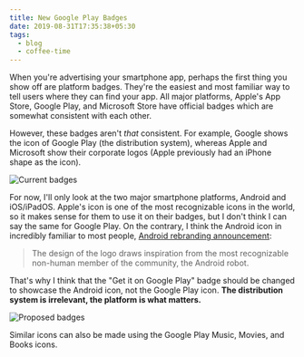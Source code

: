 ```yaml
---
title: New Google Play Badges
date: 2019-08-31T17:35:38+05:30
tags:
  - blog
  - coffee-time
---
```


When you're advertising your smartphone app, perhaps the first thing you show off are platform badges. They're the easiest and most familiar way to tell users where they can find your app. All major platforms, Apple's App Store, Google Play, and Microsoft Store have official badges which are somewhat consistent with each other.

However, these badges aren't *that* consistent. For example, Google shows the icon of Google Play (the distribution system), whereas Apple and Microsoft show their corporate logos (Apple previously had an iPhone shape as the icon).

![Current badges](/images/blog/google-play-badges/official-badges.png)

For now, I'll only look at the two major smartphone platforms, Android and iOS/iPadOS. Apple's icon is one of the most recognizable icons in the world, so it makes sense for them to use it on their badges, but I don't think I can say the same for Google Play. On the contrary, I think the Android icon in incredibly familiar to most people, [Android rebranding announcement](https://www.blog.google/products/android/evolving-android-brand/):

> The design of the logo draws inspiration from the most recognizable non-human member of the community, the Android robot.

That's why I think that the "Get it on Google Play" badge should be changed to showcase the Android icon, not the Google Play icon. **The distribution system is irrelevant, the platform is what matters.**

![Proposed badges](/images/blog/google-play-badges/badge-proposal.png)

Similar icons can also be made using the Google Play Music, Movies, and Books icons.
